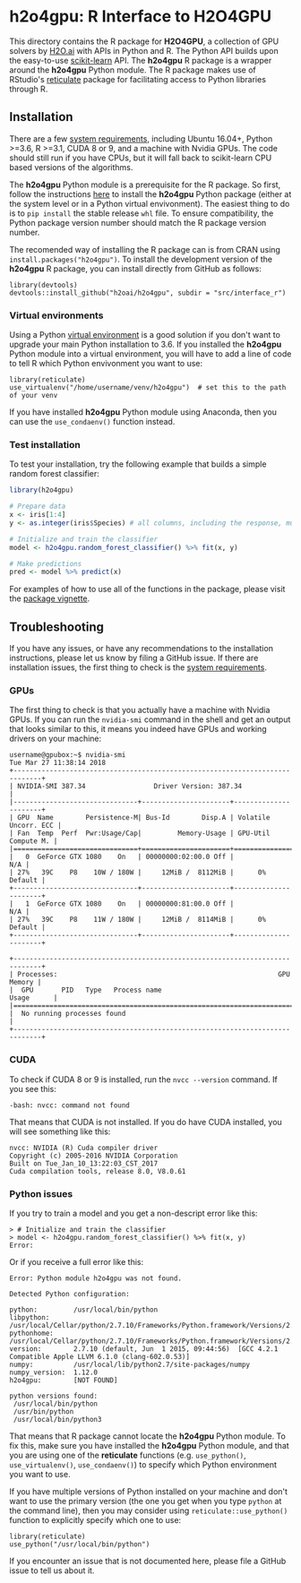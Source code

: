 # h2o4gpu: R Interface to H2O4GPU

This directory contains the R package for **H2O4GPU**, a collection of GPU solvers by [H2O.ai](https://www.h2o.ai/) with APIs in Python and R.  The Python API builds upon the easy-to-use [scikit-learn](http://scikit-learn.org) API.  The **h2o4gpu** R package is a wrapper around the **h2o4gpu** Python module.  The R package makes use of RStudio's [reticulate](https://rstudio.github.io/reticulate/) package for facilitating access to Python libraries through R.

## Installation

There are a few [system requirements](https://github.com/h2oai/h2o4gpu#requirements), including Ubuntu 16.04+, Python >=3.6, R >=3.1, CUDA 8 or 9, and a machine with Nvidia GPUs.  The code should still run if you have CPUs, but it will fall back to scikit-learn CPU based versions of the algorithms.

The **h2o4gpu** Python module is a prerequisite for the R package. So first, follow the instructions [here](https://github.com/h2oai/h2o4gpu#user-installation) to install the **h2o4gpu** Python package (either at the system level or in a Python virtual envivonment). The easiest thing to do is to `pip install` the stable release `whl` file. To ensure compatibility, the Python package version number should match the R package version number. 

The recomended way of installing the R package can is from CRAN using `install.packages("h2o4gpu")`. To install the development version of the **h2o4gpu** R package, you can install directly from GitHub as follows:

```{r, eval = FALSE}
library(devtools)
devtools::install_github("h2oai/h2o4gpu", subdir = "src/interface_r")
```


### Virtual environments

Using a Python [virtual environment](https://packaging.python.org/tutorials/installing-packages/#creating-virtual-environments) is a good solution if you don't want to upgrade your main Python installation to 3.6.  If you installed the **h2o4gpu** Python module into a virtual environment, you will have to add a line of code to tell R which Python envivonment you want to use:

```{r, eval = FALSE}
library(reticulate)
use_virtualenv("/home/username/venv/h2o4gpu")  # set this to the path of your venv
```
If you have installed **h2o4gpu** Python module using Anaconda, then you can use the `use_condaenv()` function instead.


### Test installation

To test your installation, try the following example that builds a simple random forest classifier:

``` r
library(h2o4gpu)

# Prepare data
x <- iris[1:4]
y <- as.integer(iris$Species) # all columns, including the response, must be numeric

# Initialize and train the classifier
model <- h2o4gpu.random_forest_classifier() %>% fit(x, y)

# Make predictions
pred <- model %>% predict(x)
```

For examples of how to use all of the functions in the package, please visit the [package vignette](https://cran.r-project.org/web/packages/h2o4gpu/vignettes/getting_started.html).


## Troubleshooting

If you have any issues, or have any recommendations to the installation instructions, please let us know by filing a GitHub issue.  If there are installation issues, the first thing to check is the [system requirements](https://github.com/h2oai/h2o4gpu#requirements).


### GPUs

The first thing to check is that you actually have a machine with Nvidia GPUs.  If you can run the `nvidia-smi` command in the shell and get an output that looks similar to this, it means you indeed have GPUs and working drivers on your machine:

```
username@gpubox:~$ nvidia-smi
Tue Mar 27 11:38:14 2018
+-----------------------------------------------------------------------------+
| NVIDIA-SMI 387.34                 Driver Version: 387.34                    |
|-------------------------------+----------------------+----------------------+
| GPU  Name        Persistence-M| Bus-Id        Disp.A | Volatile Uncorr. ECC |
| Fan  Temp  Perf  Pwr:Usage/Cap|         Memory-Usage | GPU-Util  Compute M. |
|===============================+======================+======================|
|   0  GeForce GTX 1080    On   | 00000000:02:00.0 Off |                  N/A |
| 27%   39C    P8    10W / 180W |     12MiB /  8112MiB |      0%      Default |
+-------------------------------+----------------------+----------------------+
|   1  GeForce GTX 1080    On   | 00000000:81:00.0 Off |                  N/A |
| 27%   39C    P8    11W / 180W |     12MiB /  8114MiB |      0%      Default |
+-------------------------------+----------------------+----------------------+

+-----------------------------------------------------------------------------+
| Processes:                                                       GPU Memory |
|  GPU       PID   Type   Process name                             Usage      |
|=============================================================================|
|  No running processes found                                                 |
+-----------------------------------------------------------------------------+
```



### CUDA 

To check if CUDA 8 or 9 is installed, run the `nvcc --version` command.  If you see this:

```
-bash: nvcc: command not found
```
That means that CUDA is not installed.  If you do have CUDA installed, you will see something like this:

```
nvcc: NVIDIA (R) Cuda compiler driver
Copyright (c) 2005-2016 NVIDIA Corporation
Built on Tue_Jan_10_13:22:03_CST_2017
Cuda compilation tools, release 8.0, V8.0.61
```


### Python issues

If you try to train a model and you get a non-descript error like this:

```
> # Initialize and train the classifier
> model <- h2o4gpu.random_forest_classifier() %>% fit(x, y)
Error: 
```

Or if you receive a full error like this:

```
Error: Python module h2o4gpu was not found.

Detected Python configuration:

python:         /usr/local/bin/python
libpython:      /usr/local/Cellar/python/2.7.10/Frameworks/Python.framework/Versions/2.7/lib/python2.7/config/libpython2.7.dylib
pythonhome:     /usr/local/Cellar/python/2.7.10/Frameworks/Python.framework/Versions/2.7:/usr/local/Cellar/python/2.7.10/Frameworks/Python.framework/Versions/2.7
version:        2.7.10 (default, Jun  1 2015, 09:44:56)  [GCC 4.2.1 Compatible Apple LLVM 6.1.0 (clang-602.0.53)]
numpy:          /usr/local/lib/python2.7/site-packages/numpy
numpy_version:  1.12.0
h2o4gpu:        [NOT FOUND]

python versions found: 
 /usr/local/bin/python
 /usr/bin/python
 /usr/local/bin/python3
```

That means that R package cannot locate the **h2o4gpu** Python module.  To fix this, make sure you have installed the **h2o4gpu** Python module, and that you are using one of the **reticulate** functions (e.g. `use_python()`, `use_virtualenv()`, `use_condaenv()`) to specify which Python environment you want to use.

If you have multiple versions of Python installed on your machine and don't want to use the primary version (the one you get when you type `python` at the command line), then you may consider using `reticulate::use_python()` function to explicitly specify which one to use:

```
library(reticulate)
use_python("/usr/local/bin/python")
```

If you encounter an issue that is not documented here, please file a GitHub issue to tell us about it.